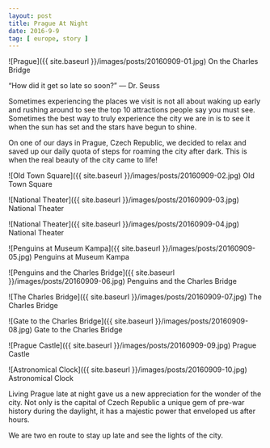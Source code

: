 ```yaml
---
layout: post
title: Prague At Night
date: 2016-9-9
tag: [ europe, story ]
---
```


![Prague]({{ site.baseurl }}/images/posts/20160909-01.jpg)
On the Charles Bridge

“How did it get so late so soon?” ― Dr. Seuss

Sometimes experiencing the places we visit is not all about waking up early and rushing around to see the top 10 attractions people say you must see. Sometimes the best way to truly experience the city we are in is to see it when the sun has set and the stars have begun to shine. 

On one of our days in Prague, Czech Republic, we decided to relax and saved up our daily quota of steps for roaming the city after dark. This is when the real beauty of the city came to life! 

![Old Town Square]({{ site.baseurl }}/images/posts/20160909-02.jpg)
Old Town Square

![National Theater]({{ site.baseurl }}/images/posts/20160909-03.jpg)
National Theater

![National Theater]({{ site.baseurl }}/images/posts/20160909-04.jpg)
National Theater

![Penguins at Museum Kampa]({{ site.baseurl }}/images/posts/20160909-05.jpg)
Penguins at Museum Kampa

![Penguins and the Charles Bridge]({{ site.baseurl }}/images/posts/20160909-06.jpg)
Penguins and the Charles Bridge

![The Charles Bridge]({{ site.baseurl }}/images/posts/20160909-07.jpg)
The Charles Bridge

![Gate to the Charles Bridge]({{ site.baseurl }}/images/posts/20160909-08.jpg)
Gate to the Charles Bridge

![Prague Castle]({{ site.baseurl }}/images/posts/20160909-09.jpg)
Prague Castle

![Astronomical Clock]({{ site.baseurl }}/images/posts/20160909-10.jpg)
Astronomical Clock

Living Prague late at night gave us a new appreciation for the wonder of the city. Not only is the capital of Czech Republic a unique gem of pre-war history during the daylight, it has a majestic power that enveloped us after hours. 

We are two en route to stay up late and see the lights of the city.